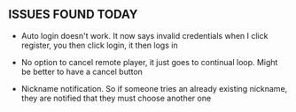 ## ISSUES FOUND TODAY

* Auto login doesn't work. It now says invalid credentials when I click register, you then click login, it then logs in

* No option to cancel remote player, it just goes to continual loop. Might be better to have a cancel button

* Nickname notification. So if someone tries an already existing nickname, they are notified that they must choose another one

